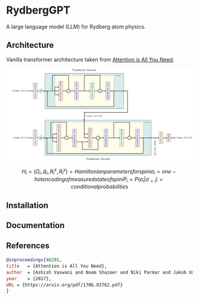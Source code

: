 # RydbergGPT
A large language model (LLM) for Rydberg atom physics.

## Architecture

Vanilla transformer architecture taken from [Attention is All You Need](https://research.google/pubs/pub46201/).

![Architecture](https://github.com/PIQuIL/RydbergGPT/blob/main/resources/architecture%20diagram.jpg)

```math
H_i = (\Omega_i, \Delta_i, R^{x}_i, R^{y}_i) = Hamiltonian parameters for spin i \sigma_i = one-hot encoding of measured state of spin i
P_i = P(\sigma_i | \sigma_{<i}) = conditional probabilities
```

## Installation

## Documentation

## References

```bib
@inproceedings{46201,
title   = {Attention is All You Need},
author  = {Ashish Vaswani and Noam Shazeer and Niki Parmar and Jakob Uszkoreit and Llion Jones and Aidan N. Gomez and Lukasz Kaiser and Illia Polosukhin},
year    = {2017},
URL = {https://arxiv.org/pdf/1706.03762.pdf}
}
```



